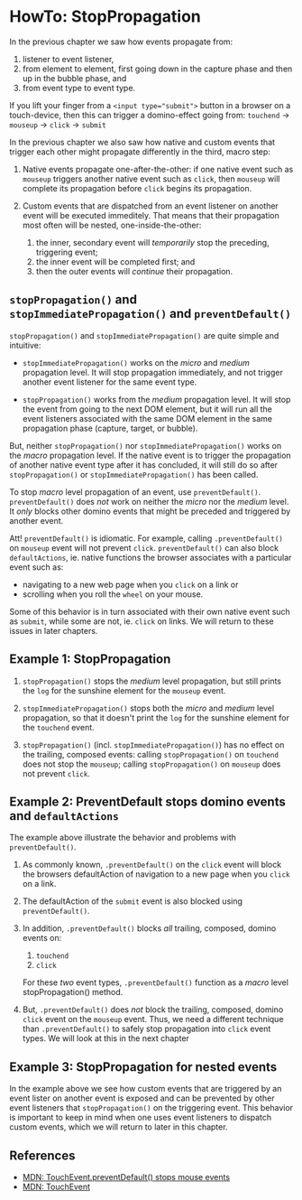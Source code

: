 # HowTo: StopPropagation

In the previous chapter we saw how events propagate from:

1. listener to event listener,
2. from element to element, first going down in the capture phase and then up in the bubble phase, and
3. from event type to event type.

If you lift your finger from a `<input type="submit">` button in a browser on a touch-device, 
then this can trigger a domino-effect going from:
`touchend` -> `mouseup` -> `click` -> `submit`

In the previous chapter we also saw how native and custom events that trigger each other might
propagate differently in the third, macro step:
1. Native events propagate one-after-the-other: if one native event such as `mouseup` triggers another 
   native event such as `click`, then `mouseup` will complete its propagation before `click` begins its 
   propagation.

2. Custom events that are dispatched from an event listener on another event will be executed immeditely.
   That means that their propagation most often will be nested, one-inside-the-other:
   1. the inner, secondary event will *temporarily* stop the preceding, triggering event;
   2. the inner event will be completed first; and
   3. then the outer events will *continue* their propagation.

## `stopPropagation()` and `stopImmediatePropagation()` and `preventDefault()`

`stopPropagation()` and `stopImmediatePropagation()` are quite simple and intuitive:

 * `stopImmediatePropagation()` works on the *micro* and *medium* propagation level. 
   It will stop propagation immediately, and not trigger another event listener for the same event type.
   
 * `stopPropagation()` works from the *medium* propagation level. 
   It will stop the event from going to the next DOM element, but it will run all the event listeners
   associated with the same DOM element in the same propagation phase (capture, target, or bubble).
   
But, neither `stopPropagation()` nor `stopImmediatePropagation()` works on the *macro* propagation 
level. If the native event is to trigger the propagation of another native event type after it has
concluded, it will still do so after `stopPropagation()` or `stopImmediatePropagation()` has been
called.

To stop *macro* level propagation of an event, use `preventDefault()`.
`preventDefault()` does *not* work on neither the *micro* nor the *medium* level. 
It *only* blocks other domino events that might be preceded and triggered by another event.

Att! `preventDefault()` is idiomatic. For example, calling `.preventDefault()` on `mouseup` event will 
not prevent `click`. `preventDefault()` can also block `defaultActions`, ie. native functions the 
browser associates with a particular event such as:
 * navigating to a new web page when you `click` on a link or 
 * scrolling when you roll the `wheel` on your mouse.

Some of this behavior is in turn associated with their own native event such as `submit`, 
while some are not, ie. `click` on links. We will return to these issues in later chapters.

## Example 1: StopPropagation

<code-demo src="demo/StopPropagation.html"></code-demo>

1. `stopPropagation()` stops the *medium* level propagation, but still prints the `log` for the
   sunshine element for the `mouseup` event.
   
2. `stopImmediatePropagation()` stops both the *micro* and *medium* level propagation, so that it
   doesn't print the `log` for the sunshine element for the `touchend` event.

3. `stopPropagation()` (incl. `stopImmediatePropagation()`) has no effect on the trailing, composed
   events: calling `stopPropagation()` on `touchend` does not stop the `mouseup`;
   calling `stopPropagation()` on `mouseup` does not prevent `click`.
   
## Example 2: PreventDefault stops domino events and `defaultActions`

<code-demo src="demo/PreventDefault.html"></code-demo>

The example above illustrate the behavior and problems with `preventDefault()`.

1. As commonly known, `.preventDefault()` on the `click` event will block the browsers defaultAction 
   of navigation to a new page when you `click` on a link.
   
2. The defaultAction of the `submit` event is also blocked using `preventDefault()`.

3. In addition, `.preventDefault()` blocks *all* trailing, composed, domino events on:
   1. `touchend`
   2. `click`
   
   For these *two* event types, `.preventDefault()` function as a *macro* level stopPropagation()
   method.
   
4. But, `.preventDefault()` does *not* block the trailing, composed, domino `click` event on
   the `mouseup` event. Thus, we need a different technique than `.preventDefault()` to safely
   stop propagation into `click` event types. We will look at this in the next chapter

## Example 3: StopPropagation for nested events

<code-demo src="demo/StopEcho.html"></code-demo>

In the example above we see how custom events that are triggered by an event lister on another event 
is exposed and can be prevented by other event listeners that `stopPropagation()` on the triggering
event. This behavior is important to keep in mind when one uses event listeners to dispatch custom
events, which we will return to later in this chapter.

## References

 * [MDN: TouchEvent.preventDefault() stops mouse events](https://developer.mozilla.org/en-US/docs/Web/API/Touch_events#Setting_up_the_event_handlers)
 * [MDN: TouchEvent](https://developer.mozilla.org/en-US/docs/Web/API/TouchEvent)